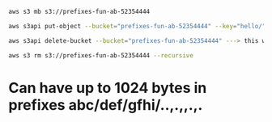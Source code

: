 ```sh
aws s3 mb s3://prefixes-fun-ab-52354444

aws s3api put-object --bucket="prefixes-fun-ab-52354444" --key="hello/"

aws s3api delete-bucket --bucket="prefixes-fun-ab-52354444" ---> this wont delete as the bucket has contents

aws s3 rm s3://prefixes-fun-ab-52354444 --recursive
```
# Can have up to 1024 bytes in prefixes abc/def/gfhi/..,.,,.,.



